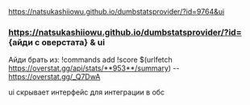 https://natsukashiiowu.github.io/dumbstatsprovider/?id=9764&ui

### https://natsukashiiowu.github.io/dumbstatsprovider/?id= {айди с оверстата} & ui

Айди брать из: !commands add !score $(urlfetch https://overstat.gg/api/stats/**953**/summary) -- https://overstat.gg/_Q7DwA

ui скрывает интерфейс для интеграции в обс
